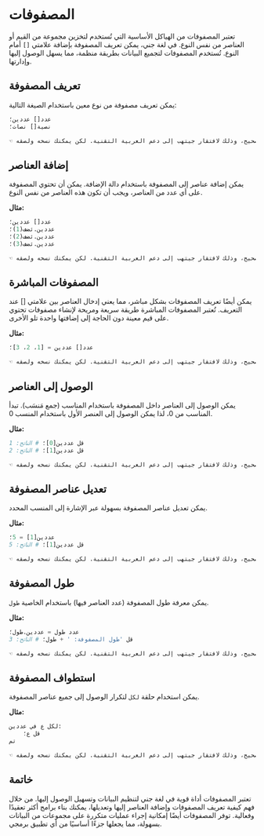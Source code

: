 # المصفوفات

تعتبر المصفوفات من الهياكل الأساسية التي تُستخدم لتخزين مجموعة من القيم أو العناصر من نفس النوع. في لغة جني، يمكن تعريف المصفوفة بإضافة علامتي `[]` أمام النوع. تُستخدم المصفوفات لتجميع البيانات بطريقة منظمة، مما يسهل الوصول إليها وإدارتها.

## تعريف المصفوفة

يمكن تعريف مصفوفة من نوع معين باستخدام الصيغة التالية:

```python
عدد[] عددين؛
نصية[] نصات؛

☜ هام: الكود أعلاه لا يعرض بشكل صحيح، وذلك لافتقار جيتهب إلى دعم العربية التقنية. لكن يمكنك نسخه ولصقه.
```

## إضافة العناصر

يمكن إضافة عناصر إلى المصفوفة باستخدام دالة الإضافة. يمكن أن تحتوي المصفوفة على أي عدد من العناصر، ويجب أن تكون هذه العناصر من نفس النوع.

**مثال:**

```python
عدد[] عددين؛
عددين.ئضف(1)؛
عددين.ئضف(2)؛
عددين.ئضف(3)؛

☜ هام: الكود أعلاه لا يعرض بشكل صحيح، وذلك لافتقار جيتهب إلى دعم العربية التقنية. لكن يمكنك نسخه ولصقه.
```

## المصفوفات المباشرة

يمكن أيضًا تعريف المصفوفات بشكل مباشر، مما يعني إدخال العناصر بين علامتي [] عند التعريف. تُعتبر المصفوفات المباشرة طريقة سريعة ومريحة لإنشاء مصفوفات تحتوي على قيم معينة دون الحاجة إلى إضافتها واحدة تلو الأخرى.

**مثال:**

```python
عدد[] عددين = [1، 2، 3]؛

☜ هام: الكود أعلاه لا يعرض بشكل صحيح، وذلك لافتقار جيتهب إلى دعم العربية التقنية. لكن يمكنك نسخه ولصقه.
```

## الوصول إلى العناصر

يمكن الوصول إلى العناصر داخل المصفوفة باستخدام المناسب (جمع مَنسَب). تبدأ المناسب من 0، لذا يمكن الوصول إلى العنصر الأول باستخدام المنسب 0.

**مثال:**

```python
قل عددين[0]؛ # الناتج: 1
قل عددين[1]؛ # الناتج: 2

☜ هام: الكود أعلاه لا يعرض بشكل صحيح، وذلك لافتقار جيتهب إلى دعم العربية التقنية. لكن يمكنك نسخه ولصقه.
```

## تعديل عناصر المصفوفة

يمكن تعديل عناصر المصفوفة بسهولة عبر الإشارة إلى المنسب المحدد.

**مثال:**

```python
عددين[1] = 5؛
قل عددين[1]؛ # الناتج: 5

☜ هام: الكود أعلاه لا يعرض بشكل صحيح، وذلك لافتقار جيتهب إلى دعم العربية التقنية. لكن يمكنك نسخه ولصقه.
```

## طول المصفوفة

يمكن معرفة طول المصفوفة (عدد العناصر فيها) باستخدام الخاصية `طول`.

**مثال:**

```python
عدد طول = عددين.طول؛
قل 'طول المصفوفة: ' + طول؛ # الناتج: 3

☜ هام: الكود أعلاه لا يعرض بشكل صحيح، وذلك لافتقار جيتهب إلى دعم العربية التقنية. لكن يمكنك نسخه ولصقه.
```

## استطواف المصفوفة

يمكن استخدام حلقة `لكل` لتكرار الوصول إلى جميع عناصر المصفوفة.

**مثال:**

```python
لكل ع في عددين:
	قل ع؛
تم

☜ هام: الكود أعلاه لا يعرض بشكل صحيح، وذلك لافتقار جيتهب إلى دعم العربية التقنية. لكن يمكنك نسخه ولصقه.
```

## خاتمة

تعتبر المصفوفات أداة قوية في لغة جني لتنظيم البيانات وتسهيل الوصول إليها. من خلال فهم كيفية تعريف المصفوفات وإضافة العناصر إليها وتعديلها، يمكنك بناء برامج أكثر تعقيدًا وفعالية. توفر المصفوفات أيضًا إمكانية إجراء عمليات متكررة على مجموعات من البيانات بسهولة، مما يجعلها جزءًا أساسيًا من أي تطبيق برمجي.